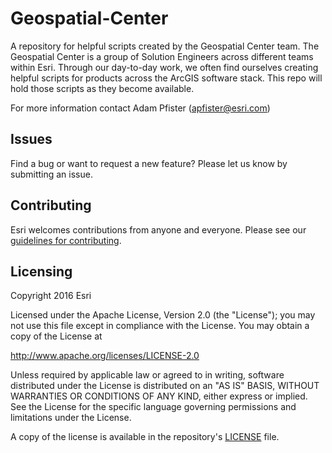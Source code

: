 # Geospatial-Center

A repository for helpful scripts created by the Geospatial Center team. The Geospatial Center is a group of Solution Engineers across different teams within Esri. Through our day-to-day work, we often find ourselves creating helpful scripts for products across the ArcGIS software stack. This repo will hold those scripts as they become available.

For more information contact Adam Pfister ([apfister@esri.com](apfister@esri.com))

## Issues

Find a bug or want to request a new feature? Please let us know by submitting an issue.

## Contributing

Esri welcomes contributions from anyone and everyone. Please see our [guidelines for contributing](https://github.com/esri/contributing).

## Licensing

Copyright 2016 Esri

Licensed under the Apache License, Version 2.0 (the "License");
you may not use this file except in compliance with the License.
You may obtain a copy of the License at

http://www.apache.org/licenses/LICENSE-2.0

Unless required by applicable law or agreed to in writing, software
distributed under the License is distributed on an "AS IS" BASIS,
WITHOUT WARRANTIES OR CONDITIONS OF ANY KIND, either express or implied.
See the License for the specific language governing permissions and
limitations under the License.

A copy of the license is available in the repository's [LICENSE](LICENSE.txt) file.
